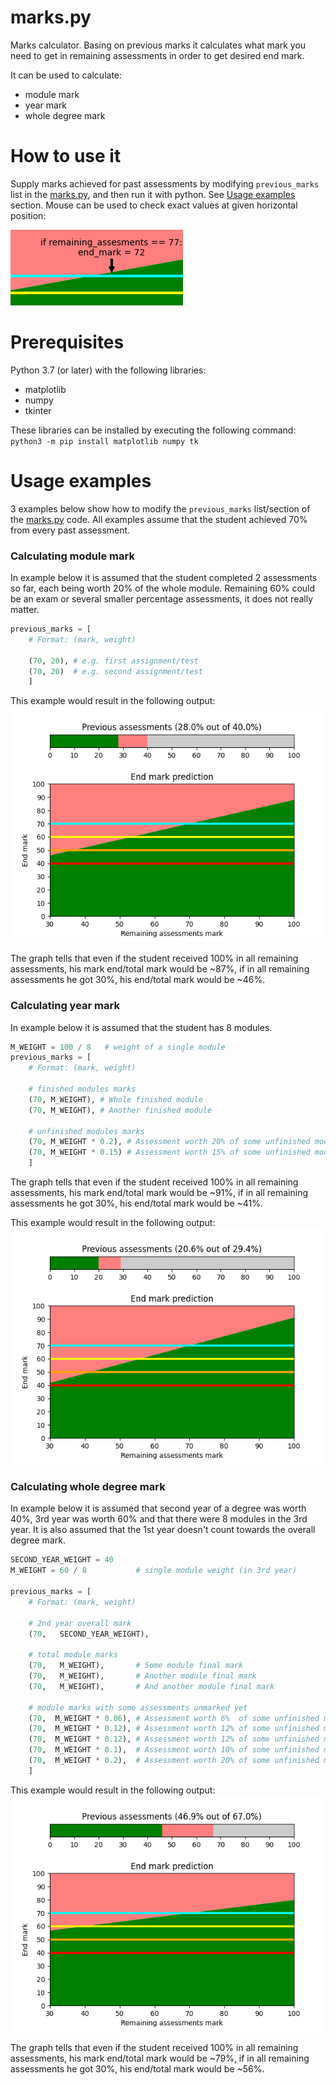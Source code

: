 # marks.py  
Marks calculator. Basing on previous marks it calculates what mark you need to get in remaining assessments in order to get desired end mark.  

It can be used to calculate:  
* module mark  
* year mark  
* whole degree mark  

# How to use it
Supply marks achieved for past assessments by modifying `previous_marks` list in the [marks.py](./marks.py), and then run it with python. See [Usage examples](usage-examples) section. Mouse can be used to check exact values at given horizontal position:  

![IMAGE DIDNT_SHOW](./images/mouse_annotation.png)  

# Prerequisites
Python 3.7 (or later) with the following libraries:  
* matplotlib  
* numpy  
* tkinter  

These libraries can be installed by executing the following command:  
`python3 -m pip install matplotlib numpy tk`  

# Usage examples
3 examples below show how to modify the `previous_marks` list/section of the [marks.py](./marks.py) code. All examples assume that the student achieved 70% from every past assessment.  

### Calculating module mark
In example below it is assumed that the student completed 2 assessments so far, each being worth 20% of the whole module. Remaining 60% could be an exam or several smaller percentage assessments, it does not really matter.  

```python
previous_marks = [
    # Format: (mark, weight)

    (70, 20), # e.g. first assignment/test
    (70, 20)  # e.g. second assignment/test
    ]
```

This example would result in the following output:  
![IMAGE DIDNT SHOW](./images/example_1.png)  

The graph tells that even if the student received 100% in all remaining assessments, his mark end/total mark would be ~87%, if in all remaining assessments he got 30%, his end/total mark would be ~46%.  

### Calculating year mark
In example below it is assumed that the student has 8 modules.  

```python
M_WEIGHT = 100 / 8   # weight of a single module
previous_marks = [
    # Format: (mark, weight)

    # finished modules marks
    (70, M_WEIGHT), # Whole finished module
    (70, M_WEIGHT), # Another finished module

    # unfinished modules marks
    (70, M_WEIGHT * 0.2), # Assessment worth 20% of some unfinished module
    (70, M_WEIGHT * 0.15) # Assessment worth 15% of some unfinished module
    ]
```

The graph tells that even if the student received 100% in all remaining assessments, his mark end/total mark would be ~91%, if in all remaining assessments he got 30%, his end/total mark would be ~41%.  

This example would result in the following output:  
![IMAGE DIDNT SHOW](./images/example_2.png)  


### Calculating whole degree mark
In example below it is assumed that second year of a degree was worth 40%, 3rd year was worth 60% and that there were 8 modules in the 3rd year. It is also assumed that the 1st year doesn't count towards the overall degree mark.  

```python
SECOND_YEAR_WEIGHT = 40
M_WEIGHT = 60 / 8           # single module weight (in 3rd year)

previous_marks = [
    # Format: (mark, weight)

    # 2nd year overall mark
    (70,   SECOND_YEAR_WEIGHT), 

    # total module marks
    (70,   M_WEIGHT),       # Some module final mark
    (70,   M_WEIGHT),       # Another module final mark
    (70,   M_WEIGHT),       # And another module final mark

    # module marks with some assessments unmarked yet
    (70,  M_WEIGHT * 0.06), # Assessment worth 6%  of some unfinished module
    (70,  M_WEIGHT * 0.12), # Assessment worth 12% of some unfinished module
    (70,  M_WEIGHT * 0.12), # Assessment worth 12% of some unfinished module
    (70,  M_WEIGHT * 0.1),  # Assessment worth 10% of some unfinished module
    (70,  M_WEIGHT * 0.2),  # Assessment worth 20% of some unfinished module
    ] 
```

This example would result in the following output:  
![IMAGE DIDNT SHOW](./images/example_3.png)  

The graph tells that even if the student received 100% in all remaining assessments, his mark end/total mark would be ~79%, if in all remaining assessments he got 30%, his end/total mark would be ~56%.  


